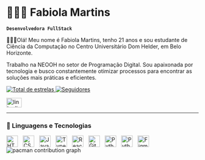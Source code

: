 # 👩🏽‍💻 Fabiola Martins

**`Desenvolvedora FullStack`**

 🙋🏽‍♀️Olá! Meu nome é Fabiola Martins, tenho 21 anos e sou estudante de Ciência da Computação no Centro Universitário Dom Helder, em Belo Horizonte.

Trabalho na NEOOH no setor de Programação Digital. Sou apaixonada por tecnologia e busco constantemente otimizar processos para encontrar as soluções mais práticas e eficientes.
<p align="left">
    <a href="https://https://github.com/Fabiola846/tab=repositories&sort=stargazers">
        <img 
            alt="Total de estrelas" 
            title="Total de estrelas GitHub" 
            src="https://custom-icon-badges.demolab.com/github/stars/Fabiola846?color=55960c&style=for-the-badge&labelColor=488207&logo=star&label=estrelas"
        />
    </a>
    <a href="https://github.com/Fabiola846?tab=followers">
        <img 
            alt="Seguidores" 
            title="Me siga no GitHub" 
            src="https://custom-icon-badges.demolab.com/github/followers/Fabiola846?color=236ad3&labelColor=1155ba&style=for-the-badge&logo=github&label=Seguidores&logoColor=white"
        />

<div align="left">
  <a href="www.linkedin.com/in/fabiola-martins-44b690220" target="_blank">
    <img src="https://raw.githubusercontent.com/maurodesouza/profile-readme-generator/master/src/assets/icons/social/linkedin/default.svg" width="40" height="25" alt="linkedin logo"  />
  </a>
</div>
    </a>
</p>

---

### 🤖 Linguagens e Tecnologias

<img 
    align="left" 
    alt="HTML"
    title="HTML" 
    width="30px" 
    style="padding-right: 10px;" 
    src="https://cdn.jsdelivr.net/gh/devicons/devicon@latest/icons/html5/html5-original.svg" 
/>
<img 
    align="left" 
    alt="CSS" 
    title="CSS"
    width="30px" 
    style="padding-right: 10px;" 
    src="https://cdn.jsdelivr.net/gh/devicons/devicon@latest/icons/css3/css3-original.svg" 
/>
<img 
    align="left" 
    alt="JavaScript" 
    title="JavaScript"
    width="30px" 
    style="padding-right: 10px;" 
    src="https://cdn.jsdelivr.net/gh/devicons/devicon@latest/icons/javascript/javascript-original.svg" 
/>
<img 
    align="left" 
    alt="TypeScript"
    title="TypeScript" 
    width="30px" 
    style="padding-right: 10px;" 
    src="https://cdn.jsdelivr.net/gh/devicons/devicon@latest/icons/typescript/typescript-original.svg" 
/>
<img 
    align="left" 
    alt="React"
    title="React" 
    width="30px" 
    style="padding-right: 10px;" 
    src="https://cdn.jsdelivr.net/gh/devicons/devicon@latest/icons/react/react-original.svg" 
/>

<img 
    align="left" 
    alt="Git" 
    title="Git"
    width="30px" 
    style="padding-right: 10px;" 
    src="https://cdn.jsdelivr.net/gh/devicons/devicon@latest/icons/git/git-original.svg" 
/>
<img 
    align="left" 
    alt="Python" 
    title="Python"
    width="30px" 
    style="padding-right: 10px;" 
    src="https://cdn.jsdelivr.net/gh/devicons/devicon@latest/icons/python/python-original.svg" 
/>
  <img
  align="left" 
    alt="Python" 
    title="Python"
    width="30px" 
    style="padding-right: 10px;"
   src="https://cdn.jsdelivr.net/gh/devicons/devicon/icons/java/java-original.svg"   
/>
   <img
  align="left" 
    alt="Figma" 
    title="Figma"
    width="30px"  
  src="https://cdn.jsdelivr.net/gh/devicons/devicon/icons/figma/figma-original.svg" 
 />
</div>


<picture>
  <source media="(prefers-color-scheme: dark)" srcset="https://raw.githubusercontent.com/Fabiola846/Fabiola846/output/pacman-contribution-graph-dark.svg">
  <source media="(prefers-color-scheme: light)" srcset="https://raw.githubusercontent.com/Fabiola846/Fabiola846/output/pacman-contribution-graph.svg">
  <img alt="pacman contribution graph" src="https://raw.githubusercontent.com/Fabiola846/Fabiola846/output/pacman-contribution-graph.svg">
</picture>

###
<br/>
<br/>

